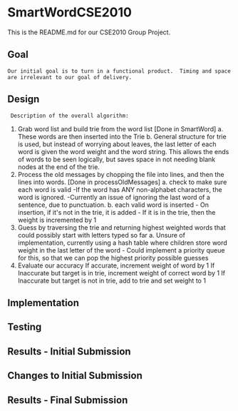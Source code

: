 # SmartWordCSE2010

This is the README.md for our CSE2010 Group Project.

## Goal
	Our initial goal is to turn in a functional product.  Timing and space are irrelevant to our goal of delivery.

## Design
	 Description of the overall algorithm:
1. Grab word list and build trie from the word list [Done in SmartWord]
    a. These words are then inserted into the Trie
    b. General structure for trie is used, but instead of worrying about leaves,
        the last letter of each word is given the word weight and the word string.
        This allows the ends of words to be seen logically, but saves space in not
        needing blank nodes at the end of the trie.
2. Process the old messages by chopping the file into lines, and then the lines
    into words. [Done in processOldMessages]
    a.  check to make sure each word is valid
        -If the word has ANY non-alphabet characters, the word is ignored.
        -Currently an issue of ignoring the last word of a sentence, due to
         punctuation.
    b. each valid word is inserted
        - On insertion, if it's not in the trie, it is added
        - If it is in the trie, then the weight is incremented by 1
3. Guess by traversing the trie and returning highest weighted words that could
    possibly start with letters typed so far
    a. Unsure of implementation, currently using a hash table where children store
        word weight in the last letter of the word
        - Could implement a priority queue for this, so that we can pop the highest 
            priority possible guesses
4. Evaluate our accuracy
        If accurate, increment weight of word by 1
        If Inaccurate but target is in trie, increment weight of correct word by 1
        If Inaccurate but target is not in trie, add to trie and set weight to 1

## Implementation

## Testing

## Results - Initial Submission

## Changes to Initial Submission

## Results - Final Submission
